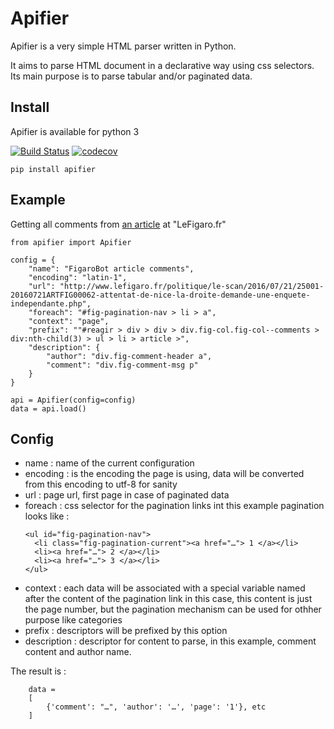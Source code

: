 # Apifier

Apifier is a very simple HTML parser written in Python.

It aims to parse HTML document in a declarative way using css selectors. Its
main purpose is to parse tabular and/or paginated data.

## Install

Apifier is available for python 3

[![Build Status](https://travis-ci.org/luxcem/apifier.svg?branch=master)](https://travis-ci.org/luxcem/apifier)
[![codecov](https://codecov.io/gh/luxcem/apifier/branch/master/graph/badge.svg)](https://codecov.io/gh/luxcem/apifier)


```
pip install apifier
```

## Example

Getting all comments from
[an article](http://www.lefigaro.fr/politique/le-scan/2016/07/21/25001-20160721ARTFIG00062-attentat-de-nice-la-droite-demande-une-enquete-independante.php)
at "LeFigaro.fr"

```
from apifier import Apifier

config = {
    "name": "FigaroBot article comments",
    "encoding": "latin-1",
    "url": "http://www.lefigaro.fr/politique/le-scan/2016/07/21/25001-20160721ARTFIG00062-attentat-de-nice-la-droite-demande-une-enquete-independante.php",
    "foreach": "#fig-pagination-nav > li > a",
    "context": "page",
    "prefix": ""#reagir > div > div > div.fig-col.fig-col--comments > div:nth-child(3) > ul > li > article >",
    "description": {
        "author": "div.fig-comment-header a",
        "comment": "div.fig-comment-msg p"
    }
}

api = Apifier(config=config)
data = api.load()
```

## Config

+ name : name of the current configuration
+ encoding : is the encoding the page is using, data will be converted from this encoding to utf-8 for sanity
+ url : page url, first page in case of paginated data
+ foreach : css selector for the pagination links int this example pagination looks like :
  ```
  <ul id="fig-pagination-nav">
    <li class="fig-pagination-current"><a href="…"> 1 </a></li>
    <li><a href="…"> 2 </a></li>
    <li><a href="…"> 3 </a></li>
  </ul>
  ```
+ context : each data will be associated with a special variable named after the content of the pagination link
  in this case, this content is just the page number, but the pagination mechanism can be used for othher purpose
  like categories
+ prefix : descriptors will be prefixed by this option
+ description : descriptor for content to parse, in this example, comment content and author name.

The result is :

```
    data =
    [
        {'comment': "…", 'author': '…', 'page': '1'}, etc
    ]
```
